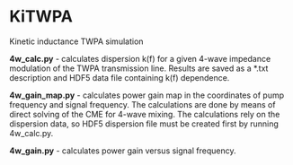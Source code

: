 # KiTWPA
Kinetic inductance TWPA simulation
<p><strong>4w_calc.py</strong> - calculates dispersion k(f) for a given 4-wave impedance modulation of the TWPA transmission line. 
Results are saved as a *.txt description and HDF5 data file containing k(f) dependence.</p>
<p><strong>4w_gain_map.py</strong> - calculates power gain map in the coordinates of pump frequency and signal frequency. The calculations are done by means of direct solving of the CME for 4-wave mixing. The calculations rely on the dispersion data, so HDF5 dispersion file must be created first by running 4w_calc.py.</p>
<p><strong>4w_gain.py</strong> - calculates power gain versus signal frequency.</p>
